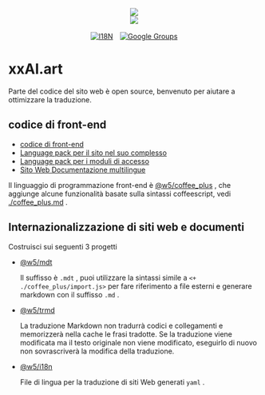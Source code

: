 <p align="center"><a href="https://xxai.art"><img src="https://cdn.jsdelivr.net/gh/xxai-art/doc/logo.svg"/></a><br/><a href="https://xxai.art"><img src="https://cdn.jsdelivr.net/gh/xxai-art/doc/xxai.svg"/></a></p><p align="center"><a href="https://github.com/xxai-art/doc#readme"><img alt="I18N" src="https://cdn.jsdelivr.net/gh/wactax/img/t.svg"/></a>　<a href="https://groups.google.com/u/0/g/xxai-art"><img alt="Google Groups" src="https://cdn.jsdelivr.net/gh/wactax/img/g-groups.svg"/></a></p>

# xxAI.art

Parte del codice del sito web è open source, benvenuto per aiutare a ottimizzare la traduzione.

## codice di front-end

* [codice di front-end](https://github.com/xxai-art/web)
* [Language pack per il sito nel suo complesso](https://github.com/xxai-art/web/tree/main/i18n)
* [Language pack per i moduli di accesso](https://github.com/wacpkg/user/tree/main/ui.i18n)
* [Sito Web Documentazione multilingue](https://github.com/xxai-doc)

Il linguaggio di programmazione front-end è [@w5/coffee_plus](http://npmjs.com/@w5/coffee_plus) , che aggiunge alcune funzionalità basate sulla sintassi coffeescript, vedi [./coffee_plus.md](./coffee_plus.md) .

## Internazionalizzazione di siti web e documenti

Costruisci sui seguenti 3 progetti

* [@w5/mdt](https://www.npmjs.com/package/@w5/mdt)

  Il suffisso è `.mdt` , puoi utilizzare la sintassi simile a `<+ ./coffee_plus/import.js>` per fare riferimento a file esterni e generare markdown con il suffisso `.md` .

* [@w5/trmd](https://www.npmjs.com/package/@w5/trmd)

  La traduzione Markdown non tradurrà codici e collegamenti e memorizzerà nella cache le frasi tradotte. Se la traduzione viene modificata ma il testo originale non viene modificato, eseguirlo di nuovo non sovrascriverà la modifica della traduzione.

* [@w5/i18n](https://www.npmjs.com/package/@w5/i18n)

  File di lingua per la traduzione di siti Web generati `yaml` .
